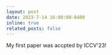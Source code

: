 ```yaml
---
layout: post
date: 2023-7-14 16:00:00-0400
inline: true
related_posts: false
---
```


My first paper was accpted by ICCV'23!
